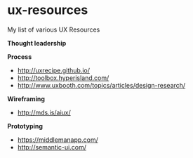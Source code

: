# ux-resources
My list of various UX Resources

**Thought leadership**

**Process**
* http://uxrecipe.github.io/
* http://toolbox.hyperisland.com/
* http://www.uxbooth.com/topics/articles/design-research/

**Wireframing**
* http://mds.is/aiux/

**Prototyping**
* https://middlemanapp.com/
* http://semantic-ui.com/
